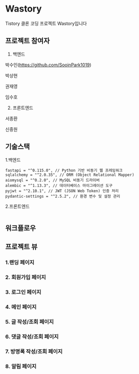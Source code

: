 # Wastory
Tistory 클론 코딩 프로젝트 Wastory입니다

## 프로젝트 참여자
1. 백엔드

박수인(https://github.com/SooinPark1019)

박상현

권재영

임수호


2. 프론트엔드

서종환

신중원


## 기술스택
1.백엔드
```
fastapi = "^0.115.0", // Python 기반 비동기 웹 프레임워크
sqlalchemy = "^2.0.35", // ORM (Object Relational Mapper)
aiomysql = "^0.2.0", // MySQL 비동기 드라이버
alembic = "^1.13.3", // 데이터베이스 마이그레이션 도구
pyjwt = "^2.10.1", // JWT (JSON Web Token) 인증 처리
pydantic-settings = "^2.5.2", // 환경 변수 및 설정 관리
```

2.프론트엔드

```
```

## 워크플로우

## 프로젝트 뷰

### 1.랜딩 페이지

### 2. 회원가입 페이지

### 3. 로그인 페이지

### 4. 메인 페이지

### 5. 글 작성/조회 페이지

### 6. 댓글 작성/조회 페이지

### 7. 방명록 작성/조회 페이지

### 8. 알림 페이지
